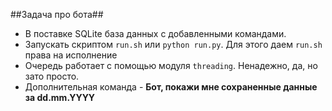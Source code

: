 ##Задача про бота##

* В поставке SQLite база данных с добавленными командами.
* Запускать скриптом `run.sh` или `python run.py`. Для этого даем `run.sh` права на исполнение
* Очередь работает с помощью модуля `threading`. Ненадежно, да, но зато просто.
* Дополнительная команда - **Бот, покажи мне сохраненные данные за dd.mm.YYYY**
